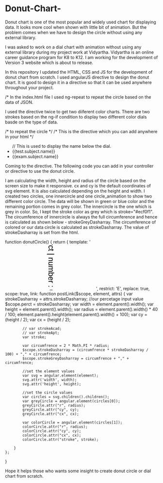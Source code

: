 # Donut-Chart-

Donut chart is one of the most popular and widely used chart for displaying data. 
It looks more cool when shown with little bit of animation. 
But the problem comes when we have to design the circle without using any external library. 

I was asked to work on a dial chart with animation without using any external library during my project work at Vidyartha. 
Vidyartha is an online career guidance program for K8 to K12. I am working for the development of Version 3 website which is about to release.

In this repository I updated the HTML, CSS and JS for the development of donut chart from scratch. I used angularJS directive to design the donut chart.
It is good to design it in a directive so that it can be used anywhere throughout your project. 

/* In the index.html file I used ng-repeat to repeat the circle based on the data of JSON. 

I used the directive twice to get two diiferent color charts. There are two strokes based on the ng-if condition to display two different color dials basde on the type of data.

<body>
    <div class="margin-top-30" ng-if="vm.result">
        <div class="row" ng-repeat="r in result track by $index">
            <div class="donut col-sm-3 col-xs-6" ng-repeat="test in  r track by $index">  /* to repeat the circle */
                <donut-circle ng-if="test.school" stroke="#3498db" stroke-dasharray="{{test.securedPct | number : 1}}"></donut-circle>  /* This is the directive which you can add anywhere in your html */
                <donut-circle ng-if="exam.school" stroke="#2ecc71" stroke-dasharray="{{exam.securedPct | number : 1}}"></donut-circle>
                <ul>  // This is used to display the name below the dial.
                    <li ng-if="test.school">
                        {{test.subject.name}}
                    </li>
                    <li ng-if="exam.school">
                        {{exam.subject.name}}
                    </li>
                </ul>
            </div>
        </div>
    </div>
</body>


Coming to the directive. The following code you can add in your controller or directive to use the donut circle. 

I am calculating the width, height and radius of the circle based on the screen size to make it responsive. cx and cy is the default coordinates of svg element.
It is also calculated depending on the height and width.
I created two circles, one innercircle and one  circle_animation to show two different color circle. The data will be shown in green or blue color and the remaining portion comes in grey color.
The innercircle is the one which is grey in color. So, I kept the stroke color as grey which is stroke="#ecf0f1". 
The circumference of innercircle is always the full circumference and hence is calculated as shown below - strokeGreyDasharray.
The circumference of colored or our data circle is calculated as strokeDasharray. The value of strokeDasharray is set from the html. 


function donutCircle() {
    return {
        template: '<svg><g writing-mode="tb"><circle class="innercircle" stroke-width="10" stroke="#ecf0f1" fill="none" stroke-dasharray="{{strokeGreyDasharray}}"/></circle><circle class="circle_animation" stroke-width="10" fill="none" stroke="{{stroke}}" stroke-dasharray="{{strokeDasharray}}"/><text x="50%" y="50%" class="text" font-family="sans-serif" font-size="25px" text-anchor="middle" alignment-baseline="middle">{{perct | number : 0}}%</text></circle></g></svg>',
        restrict: 'E',
        replace: true,
        scope: true,
        link: function postLink($scope, element, attrs) {
            var strokeDasharray = attrs.strokeDasharray; //our percetage input value
            $scope.perct = strokeDasharray;
            var width = element.parent().width();
            var height = element.parent().width();
            var radius = element.parent().width() * 40 / 100;
            element.parent().height(element.parent().width() + 100);
            var cy = (height / 2);
            var cx = (height / 2);

            // var strokeAcad;
            // var strokeApt;
            var stroke;

            var circumfrence = 2 * Math.PI * radius;
            $scope.strokeDasharray = (circumfrence * strokeDasharray / 100) + "," + circumfrence;
            $scope.strokeGreyDasharray = circumfrence + "," + circumfrence;

            //set the element values
            var svg = angular.element(element);
            svg.attr('width', width);
            svg.attr('height', height);

            //set the circle values
            var circles = svg.children().children();
            var greyCircle = angular.element(circles[0]);
            greyCircle.attr("r", radius);
            greyCircle.attr("cy", cy);
            greyCircle.attr("cx", cx);

            var colorCircle = angular.element(circles[1]);
            colorCircle.attr("r", radius);
            colorCircle.attr("cy", cy);
            colorCircle.attr("cx", cx);
            colorCircle.attr("stroke", stroke);

        }
    };
}


Hope it helps those who wants some insight to create donut circle or dial chart from scratch. 

